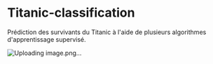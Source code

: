 # Titanic-classification
Prédiction des survivants du Titanic à l'aide de plusieurs algorithmes d'apprentissage supervisé.

![Uploading image.png…]()
